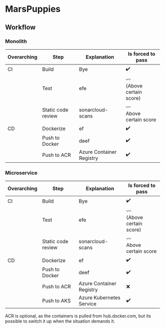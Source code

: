 # MarsPuppies

## Workflow

### Monolith

| Overarching |Step     |Explanation     |Is forced to pass     |
|----------------|---------------|--------------|--|
|CI| Build| Bye|:heavy_check_mark:|
||Test| efe |:wavy_dash: <br /> (Above certain score)|
||Static code review|sonarcloud-scans|:wavy_dash: <br /> Above certain score|
|CD| Dockerize | ef|:heavy_check_mark:|
|| Push to Docker| deef|:heavy_check_mark:|
||Push to ACR| Azure Container Registry|:heavy_check_mark:|


### Microservice
| Overarching |Step     |Explanation     |Is forced to pass     |
|----------------|---------------|--------------|--|
|CI| Build| Bye|:heavy_check_mark:|
||Test| efe |:wavy_dash: <br /> (Above certain score)|
||Static code review|sonarcloud-scans|:wavy_dash: <br /> Above certain score|
|CD| Dockerize | ef|:heavy_check_mark:|
|| Push to Docker| deef|:heavy_check_mark:|
||Push to ACR| Azure Container Registry|:x:|
||Push to AKS | Azure Kubernetes Service|:heavy_check_mark:|

ACR is optional, as the containers is pulled from hub.docker.com, but its possible to switch it up when the situation demands it.


